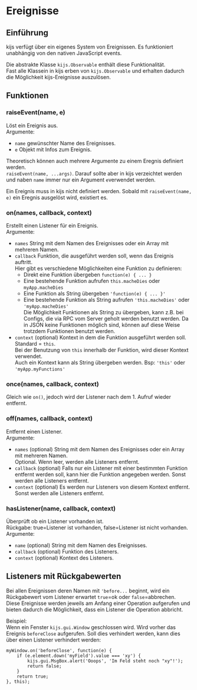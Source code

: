 Ereignisse
==========

Einführung
----------
kijs verfügt über ein eigenes System von Ereignissen. Es funktioniert unabhängig 
von den nativen JavaScript events.  

Die abstrakte Klasse ```kijs.Observable``` enthält diese Funktionalität.  
Fast alle Klassein in kijs erben von ```kijs.Observable``` und erhalten dadurch 
die Möglichkeit kijs-Ereignisse auszulösen.  


Funktionen
----------
### raiseEvent(name, e)  
Löst ein Ereignis aus.  
Argumente:  
 - ```name``` gewünschter Name des Ereignisses.  
 - ```e``` Objekt mit Infos zum Ereignis.  

Theoretisch können auch mehrere Argumente zu einem Eregnis definiert werden.  
```raiseEvent(name, ...args)```. Darauf sollte aber in kijs verzeichtet werden und 
naben ```name``` immer nur ein Argument ```e```verwendet werden.  

Ein Ereignis muss in kijs nicht definiert werden. Sobald mit ```raiseEvent(name, e)``` 
ein Eregnis ausgelöst wird, existiert es.  

### on(names, callback, context)  
Erstellt einen Listener für ein Ereignis.  
Argumente:  
 - ```names``` String mit dem Namen des Ereignisses oder ein Array mit mehreren Namen.  
 - ```callback``` Funktion, die ausgeführt werden soll, wenn das Ereignis auftritt.  
   Hier gibt es verschiedene Möglichkeiten eine Funktion zu definieren:  
    - Direkt eine Funktion übergeben ```function(e) { ... }```  
    - Eine bestehende Funktion aufrufen ```this.macheDies```  oder ```myApp.macheDies```  
    - Eine Funktion als String übergeben ```'function(e) { ... }'```  
    - Eine bestehende Funktion als String aufrufen ```'this.macheDies'```  oder ```'myApp.macheDies'```  
   Die Möglichkeit Funktionen als String zu übergeben, kann z.B. bei Configs, die 
   via RPC vom Server geholt werden benutzt werden. Da in JSON keine Funktionen möglich 
   sind, können auf diese Weise trotzdem Funktionen benutzt werden.  
 - ```context``` (optional) Kontext in dem die Funktion ausgeführt werden soll.  
   Standard = ```this```.  
   Bei der Benutzung von ```this``` innerhalb der Funktion, wird dieser Kontext verwendet.  
   Auch ein Kontext kann als String übergeben werden. Bsp: ```'this'``` oder ```'myApp.myFunctions'```  

### once(names, callback, context)  
Gleich wie ```on()```, jedoch wird der Listener nach dem 1. Aufruf wieder entfernt.  

### off(names, callback, context)  
Entfernt einen Listener.  
Argumente:  
 - ```names``` (optional) String mit dem Namen des Ereignisses oder ein Array mit mehreren Namen.  
   Optional. Wenn leer, werden alle Listeners entfernt.  
 - ```callback``` (optional) Falls nur ein Listener mit einer bestimmten Funktion entfernt werden 
   soll, kann hier die Funktion angegeben werden. Sonst werden alle Listeners entfernt.  
 - ```context``` (optional) Es werden nur Listeners von diesem Kontext entfernt. 
   Sonst werden alle Listeners entfernt.  

### hasListener(name, callback, context)  
Überprüft ob ein Listener vorhanden ist.  
Rückgabe: true=Listener ist vorhanden, false=Listener ist nicht vorhanden.  
Argumente:  
 - ```name``` (optional) String mit dem Namen des Ereignisses.  
 - ```callback``` (optional) Funktion des Listeners. 
 - ```context``` (optional) Kontext des Listeners. 




Listeners mit Rückgabewerten
----------------------------
Bei allen Ereignissen deren Namen mit ```'before...``` beginnt, wird ein Rückgabewert 
vom Listener erwartet ```true```=ok oder ```false```=abbrechen.  
Diese Ereignisse werden jeweils am Anfang einer Operation aufgerufen und bieten 
dadurch die Möglichkeit, dass ein Listener die Operation abbricht.  

Beispiel:  
Wenn ein Fenster ```kijs.gui.Window``` geschlossen wird. Wird vorher das Ereignis 
```beforeClose``` aufgerufen. Soll dies verhindert werden, kann dies über einen 
Listener verhindert werden:

    myWindow.on('beforeClose', function(e) {
        if (e.element.down('myField').value === 'xy') {
            kijs.gui.MsgBox.alert('Ooops', 'Im Feld steht noch "xy"!');
            return false;
        }
        return true;
    }, this);

